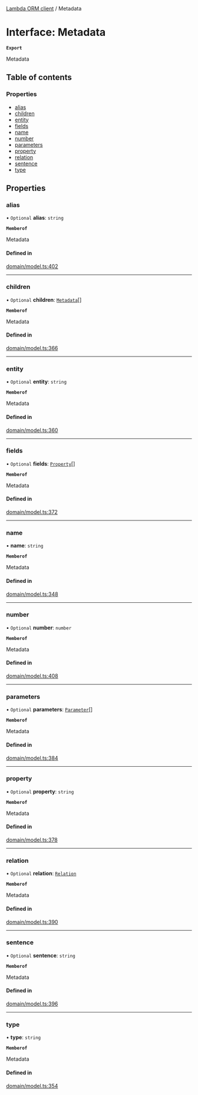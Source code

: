[Lambda ORM client](../README.md) / Metadata

# Interface: Metadata

**`Export`**

Metadata

## Table of contents

### Properties

- [alias](Metadata.md#alias)
- [children](Metadata.md#children)
- [entity](Metadata.md#entity)
- [fields](Metadata.md#fields)
- [name](Metadata.md#name)
- [number](Metadata.md#number)
- [parameters](Metadata.md#parameters)
- [property](Metadata.md#property)
- [relation](Metadata.md#relation)
- [sentence](Metadata.md#sentence)
- [type](Metadata.md#type)

## Properties

### alias

• `Optional` **alias**: `string`

**`Memberof`**

Metadata

#### Defined in

[domain/model.ts:402](https://github.com/FlavioLionelRita/lambdaorm-client-node/blob/5a7bd8d/src/lib/domain/model.ts#L402)

___

### children

• `Optional` **children**: [`Metadata`](Metadata.md)[]

**`Memberof`**

Metadata

#### Defined in

[domain/model.ts:366](https://github.com/FlavioLionelRita/lambdaorm-client-node/blob/5a7bd8d/src/lib/domain/model.ts#L366)

___

### entity

• `Optional` **entity**: `string`

**`Memberof`**

Metadata

#### Defined in

[domain/model.ts:360](https://github.com/FlavioLionelRita/lambdaorm-client-node/blob/5a7bd8d/src/lib/domain/model.ts#L360)

___

### fields

• `Optional` **fields**: [`Property`](Property.md)[]

**`Memberof`**

Metadata

#### Defined in

[domain/model.ts:372](https://github.com/FlavioLionelRita/lambdaorm-client-node/blob/5a7bd8d/src/lib/domain/model.ts#L372)

___

### name

• **name**: `string`

**`Memberof`**

Metadata

#### Defined in

[domain/model.ts:348](https://github.com/FlavioLionelRita/lambdaorm-client-node/blob/5a7bd8d/src/lib/domain/model.ts#L348)

___

### number

• `Optional` **number**: `number`

**`Memberof`**

Metadata

#### Defined in

[domain/model.ts:408](https://github.com/FlavioLionelRita/lambdaorm-client-node/blob/5a7bd8d/src/lib/domain/model.ts#L408)

___

### parameters

• `Optional` **parameters**: [`Parameter`](Parameter.md)[]

**`Memberof`**

Metadata

#### Defined in

[domain/model.ts:384](https://github.com/FlavioLionelRita/lambdaorm-client-node/blob/5a7bd8d/src/lib/domain/model.ts#L384)

___

### property

• `Optional` **property**: `string`

**`Memberof`**

Metadata

#### Defined in

[domain/model.ts:378](https://github.com/FlavioLionelRita/lambdaorm-client-node/blob/5a7bd8d/src/lib/domain/model.ts#L378)

___

### relation

• `Optional` **relation**: [`Relation`](Relation.md)

**`Memberof`**

Metadata

#### Defined in

[domain/model.ts:390](https://github.com/FlavioLionelRita/lambdaorm-client-node/blob/5a7bd8d/src/lib/domain/model.ts#L390)

___

### sentence

• `Optional` **sentence**: `string`

**`Memberof`**

Metadata

#### Defined in

[domain/model.ts:396](https://github.com/FlavioLionelRita/lambdaorm-client-node/blob/5a7bd8d/src/lib/domain/model.ts#L396)

___

### type

• **type**: `string`

**`Memberof`**

Metadata

#### Defined in

[domain/model.ts:354](https://github.com/FlavioLionelRita/lambdaorm-client-node/blob/5a7bd8d/src/lib/domain/model.ts#L354)
